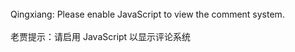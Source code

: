 <section class="comment">
<!-- baidu JIA -->
<div class="bdsharebuttonbox"><a href="#" class="bds_more" data-cmd="more"></a><a title="分享到QQ空间" href="#" class="bds_qzone" data-cmd="qzone"></a><a title="分享到新浪微博" href="#" class="bds_tsina" data-cmd="tsina"></a><a title="分享到腾讯微博" href="#" class="bds_tqq" data-cmd="tqq"></a><a title="分享到人人网" href="#" class="bds_renren" data-cmd="renren"></a><a title="分享到微信" href="#" class="bds_weixin" data-cmd="weixin"></a></div>
<script>window._bd_share_config={"common":{"bdSnsKey":{},"bdText":"","bdMini":"2","bdMiniList":false,"bdPic":"","bdStyle":"1","bdSize":"16"},"share":{}};with(document)0[(getElementsByTagName('head')[0]||body).appendChild(createElement('script')).src='http://bdimg.share.baidu.com/static/api/js/share.js?v=89860593.js?cdnversion='+~(-new Date()/36e5)];</script>
<!-- end of baidu JIA -->

<!-- Duoshuo/Disquso Comment BEGIN -->
<div class="ds-thread"></div>
<div id="disqus_thread"></div>
<script type="text/javascript">
var duoshuoQuery = {short_name:"qingxiang-jia"};
var disqus_shortname = 'longstation';
	// Call Duoshuo's function if this page is on githis.com .
	if(location.host == "longstation.githis.com")
	{ 
		duoshuo();
	}
	// Call Disqus's fuction if this page is on github.io .
	else if (location.host == "qingxiang-jia.github.io")
	{
		disqus();
	}
	function duoshuo() // Modified from the universal Duoshuo code
	{
		var ds = document.createElement('script');
		ds.type = 'text/javascript';ds.async = true;
		ds.src = 'http://static.duoshuo.com/embed.js';
		ds.charset = 'UTF-8';
		(document.getElementsByTagName('head')[0] 
		|| document.getElementsByTagName('body')[0]).appendChild(ds);
	}
	function disqus() // Modified from the universal Disqus code
	{
		var dsq = document.createElement('script'); dsq.type = 'text/javascript'; dsq.async = true;
            dsq.src = '//' + disqus_shortname + '.disqus.com/embed.js';
            (document.getElementsByTagName('head')[0] || document.getElementsByTagName('body')[0]).appendChild(dsq);
	}
	</script>
	<noscript><br>Qingxiang: Please enable JavaScript to view the comment system.</br>
	<br>老贾提示：请启用 JavaScript 以显示评论系统</br></noscript>
<!-- Duoshuo/Disqus Comment END -->
</section>


